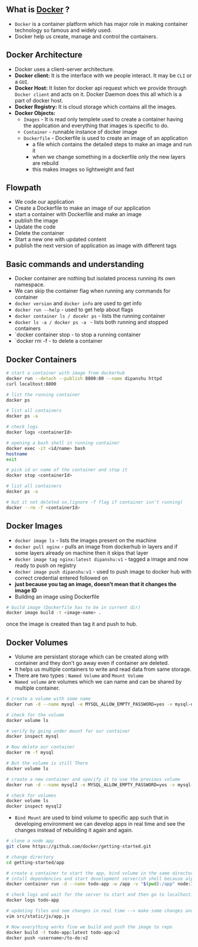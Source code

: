 ## What is [Docker](https://docs.docker.com/get-started/overview/) ?
- `Docker` is a container platform which has major role in making container technology so famous and widely used.
- Docker help us create, manage and control the containers.

## Docker Architecture
- Docker uses a client-server architecture.
- **Docker client:** It is the interface with we people interact. It may be `CLI` or a `GUI`.
- **Docker Host:** It listen for docker api request which we provide through `Docker client` and acts on it. Docker Daemon does this all which is a part of docker host.
- **Docker Registry:** It is cloud storage which contains all the images.
- **Docker Objects:** 
    - `Images` - It is read only templete used to create a container having the application and everything that images is specific to do.
    - `Container` - runnable instance of docker image
    - `Dockerfile` - Dockerfile is used to create an image of an application
        -  a file which contains the detailed steps to make an image and run it
        - when we change something in a dockerfile only the new layers are rebuild 
        - this makes images so lightweight and fast

## Flowpath
- We code our application
- Create a Dockerfile to make an image of our application
- start a container with Dockerfile and make an image
- publish the image
- Update the code 
- Delete the container 
- Start a new one with updated content
- publish the next version of application as image with different tags

## Basic commands and understanding
- Docker container are nothing but isolated process running its own namespace.
- We can skip the container flag when running any commands for container
- `docker version` and `docker info` are used to get info
- `docker run --help` - used to get help about flags 
- `docker container ls / docekr ps` - lists the running container
- `docker ls -a / docker ps -a ` - lists both running and stopped containers
- `docker container stop <containerId> - to stop a running container
- `docker rm -f <containerId> - to delete a container 

## Docker Containers
```bash
# start a container with image from dockerhub
docker run --detach --publish 8800:80 --name dipanshu httpd
curl localhost:8800

# list the running container
docker ps

# list all containers
docker ps -a

# check logs
docker logs <containerId>

# opening a bash shell in running container
docker exec -it <id/name> bash
hostname
exit

# pick id or name of the container and stop it
docker stop <containerId>

# list all containers
docker ps -a

# but it not deleted so,(ignore -f flag if container isn't running)
docker --rm -f <containerId>
```
## Docker Images
- `docker image ls` - lists the images present on the machine
- `docker pull nginx` - pulls an image from dockerhub in layers and if some layers already on machine then it skips that layer
- `docker image tag nginx:latest dipanshu:v1` - tagged a image and now ready to push on registry
- `docker image push dipanshu:v1` - used to push image to docker hub with correct credential entered followed on
- **just because you tag an image, doesn't mean that it changes the image ID**
- Building an image using Dockerfile
```bash
# build image (Dockerfile has to be in current dir)
docker image build -t <image-name> .
```
once the image is created than tag it and push to hub.

## Docker Volumes
- Volume are persistant storage which can be created along with container and they don't go away even if container are deleted.
- It helps us multiple containers to write and read data from same storage.
- There are two types : `Named Volume` and `Mount Volume`
- `Named volume` are volumes which we can name and can be shared by multiple container.
```bash
# create a volume with some name
docker run -d --name mysql -e MYSQL_ALLOW_EMPTY_PASSWORD=yes -v mysql-db:/var/lib/mysql mysql

# check for the volume 
docker volume ls

# verify by going under mount for our container
docker inspect mysql 

# Now delete our container
docker rm -f mysql

# But the volume is still There
docker volume ls

# create a new container and specify it to use the previous volume
docker run -d --name mysql2 -e MYSQL_ALLOW_EMPTY_PASSWORD=yes -v mysql-db:/var/lib/mysql mysql

# check for volumes
docker volume ls
docker inspect mysql2 

```
- `Bind Mount` are used to bind volume to specific app such that in developing environment we can develop apps in real time and see the changes instead of rebuilding it again and again.
```bash
# clone a node app 
git clone https://github.com/docker/getting-started.git

# change directory
cd getting-started/app

# create a container to start the app, bind volume in the same directory and then 
# intall dependencies and start development server(sh shell because alpine don't have bash by default)
docker container run -d --name todo-app -w /app -v "$(pwd):/app" node:12-alpine sh -c "yarn install && yarn run dev"

# check logs and wait for the server to start and then go to localhost:3000
docker logs todo-app

# updating files and see changes in real time --> make some changes and go again to localhost:3000
vim src/static/js/app.js

# Now everything works fine we build and push the image to repo
docker build -t todo-app:latest todo-app:v2
docker push <username>/to-do:v2
```